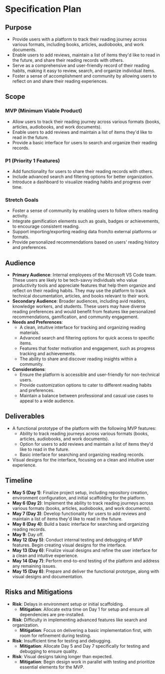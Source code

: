 # Specification Plan

## Purpose
- Provide users with a platform to track their reading journey across various formats, including books, articles, audiobooks, and work documents.
- Enable users to add reviews, maintain a list of items they'd like to read in the future, and share their reading records with others.
- Serve as a comprehensive and user-friendly record of their reading habits, making it easy to review, search, and organize individual items.
- Foster a sense of accomplishment and community by allowing users to reflect on and share their reading experiences.

## Scope

### MVP (Minimum Viable Product)
- Allow users to track their reading journey across various formats (books, articles, audiobooks, and work documents).
- Enable users to add reviews and maintain a list of items they'd like to read in the future.
- Provide a basic interface for users to search and organize their reading records.

### P1 (Priority 1 Features)
- Add functionality for users to share their reading records with others.
- Include advanced search and filtering options for better organization.
- Introduce a dashboard to visualize reading habits and progress over time.

### Stretch Goals
- Foster a sense of community by enabling users to follow others reading activity.
- Integrate gamification elements such as goals, badges or achievements, to encourage consistent reading.
- Support importing/exporting reading data from/to external platforms or formats.
- Provide personalized recommendations based on users' reading history and preferences.

## Audience

- **Primary Audience**: Internal employees of the Microsoft VS Code team. These users are likely to be tech-savvy individuals who value productivity tools and appreciate features that help them organize and reflect on their reading habits. They may use the platform to track technical documentation, articles, and books relevant to their work.
- **Secondary Audience**: Broader audiences, including avid readers, knowledge workers, and students. These users may have diverse reading preferences and would benefit from features like personalized recommendations, gamification, and community engagement.
- **Needs and Preferences**:
  - A clean, intuitive interface for tracking and organizing reading materials.
  - Advanced search and filtering options for quick access to specific items.
  - Features that foster motivation and engagement, such as progress tracking and achievements.
  - The ability to share and discover reading insights within a community.
- **Considerations**:
  - Ensure the platform is accessible and user-friendly for non-technical users.
  - Provide customization options to cater to different reading habits and preferences.
  - Maintain a balance between professional and casual use cases to appeal to a wide audience.

## Deliverables
- A functional prototype of the platform with the following MVP features:
  - Ability to track reading journeys across various formats (books, articles, audiobooks, and work documents).
  - Option for users to add reviews and maintain a list of items they'd like to read in the future.
  - Basic interface for searching and organizing reading records.
- Visual designs for the interface, focusing on a clean and intuitive user experience.

## Timeline
- **May 5 (Day 1)**: Finalize project setup, including repository creation, environment configuration, and initial scaffolding for the platform.
- **May 6 (Day 2)**: Implement the ability to track reading journeys across various formats (books, articles, audiobooks, and work documents).
- **May 7 (Day 3)**: Develop functionality for users to add reviews and maintain a list of items they'd like to read in the future.
- **May 8 (Day 4)**: Build a basic interface for searching and organizing reading records.
- **May 9**: Day off.
- **May 12 (Day 5)**: Conduct internal testing and debugging of MVP features. Begin creating visual designs for the interface.
- **May 13 (Day 6)**: Finalize visual designs and refine the user interface for a clean and intuitive experience.
- **May 14 (Day 7)**: Perform end-to-end testing of the platform and address any remaining issues.
- **May 15 (Day 8)**: Prepare and deliver the functional prototype, along with visual designs and documentation.

## Risks and Mitigations
- **Risk**: Delays in environment setup or initial scaffolding.
  - **Mitigation**: Allocate extra time on Day 1 for setup and ensure all dependencies are pre-installed.
- **Risk**: Difficulty in implementing advanced features like search and organization.
  - **Mitigation**: Focus on delivering a basic implementation first, with room for refinement during testing.
- **Risk**: Insufficient time for testing and debugging.
  - **Mitigation**: Allocate Day 5 and Day 7 specifically for testing and debugging to ensure quality.
- **Risk**: Visual designs taking longer than expected.
  - **Mitigation**: Begin design work in parallel with testing and prioritize essential elements for the MVP.
